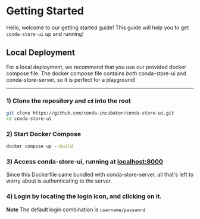 # Getting Started

Hello, welcome to our getting started guide! This guide will help you to get `conda-store-ui` up and running!

## Local Deployment

For a local deployment, we recommend that you use our provided docker compose file. The docker compose file contains _both_ conda-store-ui and conda-store-server, so it is perfect for a playground!

------------------------

### 1) Clone the repository and `cd` into the root

```bash
git clone https://github.com/conda-incubator/conda-store-ui.git
cd conda-store-ui
```

### 2) Start Docker Compose

```bash
docker compose up --build
```

### 3) Access conda-store-ui, running at [localhost:8000](http://localhost:8000)

Since this Dockerfile came bundled with conda-store-server, all that's left to worry about is authenticating to the server.

### 4) Login by locating the login icon, and clicking on it.

**Note** The default login combination is `username/password`
